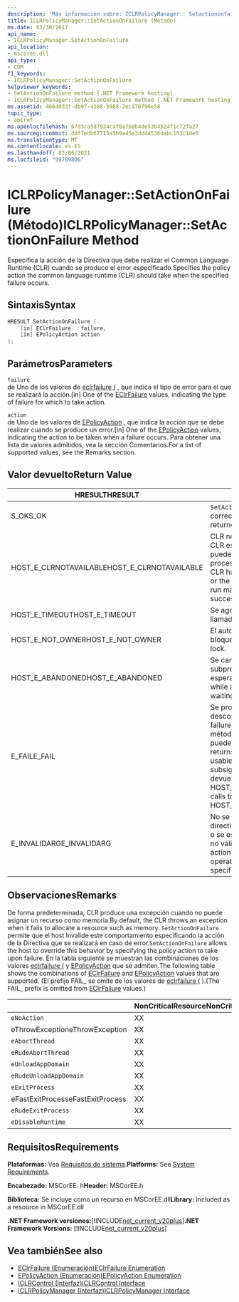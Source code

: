 ```yaml
---
description: 'Más información sobre: ICLRPolicyManager:: Setactiononfailure ((método)'
title: ICLRPolicyManager::SetActionOnFailure (Método)
ms.date: 03/30/2017
api_name:
- ICLRPolicyManager.SetActionOnFailure
api_location:
- mscoree.dll
api_type:
- COM
f1_keywords:
- ICLRPolicyManager::SetActionOnFailure
helpviewer_keywords:
- SetActionOnFailure method [.NET Framework hosting]
- ICLRPolicyManager::SetActionOnFailure method [.NET Framework hosting]
ms.assetid: 4664033f-db97-4388-b988-2ec470796e58
topic_type:
- apiref
ms.openlocfilehash: 67d3ca5d7924caf0a768b4de53b4b24f1c72fa27
ms.sourcegitcommit: ddf7edb67715a5b9a45e3dd44536dabc153c1de0
ms.translationtype: MT
ms.contentlocale: es-ES
ms.lasthandoff: 02/06/2021
ms.locfileid: "99789806"
---
```

# <a name="iclrpolicymanagersetactiononfailure-method"></a><span data-ttu-id="55c6a-103">ICLRPolicyManager::SetActionOnFailure (Método)</span><span class="sxs-lookup"><span data-stu-id="55c6a-103">ICLRPolicyManager::SetActionOnFailure Method</span></span>

<span data-ttu-id="55c6a-104">Especifica la acción de la Directiva que debe realizar el Common Language Runtime (CLR) cuando se produce el error especificado.</span><span class="sxs-lookup"><span data-stu-id="55c6a-104">Specifies the policy action the common language runtime (CLR) should take when the specified failure occurs.</span></span>  
  
## <a name="syntax"></a><span data-ttu-id="55c6a-105">Sintaxis</span><span class="sxs-lookup"><span data-stu-id="55c6a-105">Syntax</span></span>  
  
```cpp  
HRESULT SetActionOnFailure (  
    [in] EClrFailure   failure,  
    [in] EPolicyAction action  
);  
```  
  
## <a name="parameters"></a><span data-ttu-id="55c6a-106">Parámetros</span><span class="sxs-lookup"><span data-stu-id="55c6a-106">Parameters</span></span>  

 `failure`  
 <span data-ttu-id="55c6a-107">de Uno de los valores de [eclrfailure (](eclrfailure-enumeration.md) , que indica el tipo de error para el que se realizará la acción.</span><span class="sxs-lookup"><span data-stu-id="55c6a-107">[in] One of the [EClrFailure](eclrfailure-enumeration.md) values, indicating the type of failure for which to take action.</span></span>  
  
 `action`  
 <span data-ttu-id="55c6a-108">de Uno de los valores de [EPolicyAction](epolicyaction-enumeration.md) , que indica la acción que se debe realizar cuando se produce un error.</span><span class="sxs-lookup"><span data-stu-id="55c6a-108">[in] One of the [EPolicyAction](epolicyaction-enumeration.md) values, indicating the action to be taken when a failure occurs.</span></span> <span data-ttu-id="55c6a-109">Para obtener una lista de valores admitidos, vea la sección Comentarios.</span><span class="sxs-lookup"><span data-stu-id="55c6a-109">For a list of supported values, see the Remarks section.</span></span>  
  
## <a name="return-value"></a><span data-ttu-id="55c6a-110">Valor devuelto</span><span class="sxs-lookup"><span data-stu-id="55c6a-110">Return Value</span></span>  
  
|<span data-ttu-id="55c6a-111">HRESULT</span><span class="sxs-lookup"><span data-stu-id="55c6a-111">HRESULT</span></span>|<span data-ttu-id="55c6a-112">Descripción</span><span class="sxs-lookup"><span data-stu-id="55c6a-112">Description</span></span>|  
|-------------|-----------------|  
|<span data-ttu-id="55c6a-113">S_OK</span><span class="sxs-lookup"><span data-stu-id="55c6a-113">S_OK</span></span>|<span data-ttu-id="55c6a-114">`SetActionOnFailure` se devolvió correctamente.</span><span class="sxs-lookup"><span data-stu-id="55c6a-114">`SetActionOnFailure` returned successfully.</span></span>|  
|<span data-ttu-id="55c6a-115">HOST_E_CLRNOTAVAILABLE</span><span class="sxs-lookup"><span data-stu-id="55c6a-115">HOST_E_CLRNOTAVAILABLE</span></span>|<span data-ttu-id="55c6a-116">CLR no se ha cargado en un proceso o CLR está en un estado en el que no puede ejecutar código administrado ni procesar la llamada correctamente.</span><span class="sxs-lookup"><span data-stu-id="55c6a-116">The CLR has not been loaded into a process, or the CLR is in a state in which it cannot run managed code or process the call successfully.</span></span>|  
|<span data-ttu-id="55c6a-117">HOST_E_TIMEOUT</span><span class="sxs-lookup"><span data-stu-id="55c6a-117">HOST_E_TIMEOUT</span></span>|<span data-ttu-id="55c6a-118">Se agotó el tiempo de espera de la llamada.</span><span class="sxs-lookup"><span data-stu-id="55c6a-118">The call timed out.</span></span>|  
|<span data-ttu-id="55c6a-119">HOST_E_NOT_OWNER</span><span class="sxs-lookup"><span data-stu-id="55c6a-119">HOST_E_NOT_OWNER</span></span>|<span data-ttu-id="55c6a-120">El autor de la llamada no posee el bloqueo.</span><span class="sxs-lookup"><span data-stu-id="55c6a-120">The caller does not own the lock.</span></span>|  
|<span data-ttu-id="55c6a-121">HOST_E_ABANDONED</span><span class="sxs-lookup"><span data-stu-id="55c6a-121">HOST_E_ABANDONED</span></span>|<span data-ttu-id="55c6a-122">Se canceló un evento mientras un subproceso o fibra bloqueados estaba esperando en él.</span><span class="sxs-lookup"><span data-stu-id="55c6a-122">An event was canceled while a blocked thread or fiber was waiting on it.</span></span>|  
|<span data-ttu-id="55c6a-123">E_FAIL</span><span class="sxs-lookup"><span data-stu-id="55c6a-123">E_FAIL</span></span>|<span data-ttu-id="55c6a-124">Se produjo un error grave desconocido.</span><span class="sxs-lookup"><span data-stu-id="55c6a-124">An unknown catastrophic failure occurred.</span></span> <span data-ttu-id="55c6a-125">Después de que un método devuelve E_FAIL, CLR ya no se puede usar en el proceso.</span><span class="sxs-lookup"><span data-stu-id="55c6a-125">After a method returns E_FAIL, the CLR is no longer usable within the process.</span></span> <span data-ttu-id="55c6a-126">Las llamadas subsiguientes a métodos de hospedaje devuelven HOST_E_CLRNOTAVAILABLE.</span><span class="sxs-lookup"><span data-stu-id="55c6a-126">Subsequent calls to hosting methods return HOST_E_CLRNOTAVAILABLE.</span></span>|  
|<span data-ttu-id="55c6a-127">E_INVALIDARG</span><span class="sxs-lookup"><span data-stu-id="55c6a-127">E_INVALIDARG</span></span>|<span data-ttu-id="55c6a-128">No se puede establecer una acción de directiva para la operación especificada o se especificó una acción de Directiva no válida para la operación.</span><span class="sxs-lookup"><span data-stu-id="55c6a-128">A policy action cannot be set for the specified operation, or an invalid policy action was specified for the operation.</span></span>|  
  
## <a name="remarks"></a><span data-ttu-id="55c6a-129">Observaciones</span><span class="sxs-lookup"><span data-stu-id="55c6a-129">Remarks</span></span>  

 <span data-ttu-id="55c6a-130">De forma predeterminada, CLR produce una excepción cuando no puede asignar un recurso como memoria.</span><span class="sxs-lookup"><span data-stu-id="55c6a-130">By default, the CLR throws an exception when it fails to allocate a resource such as memory.</span></span> <span data-ttu-id="55c6a-131">`SetActionOnFailure` permite que el host Invalide este comportamiento especificando la acción de la Directiva que se realizará en caso de error.</span><span class="sxs-lookup"><span data-stu-id="55c6a-131">`SetActionOnFailure` allows the host to override this behavior by specifying the policy action to take upon failure.</span></span> <span data-ttu-id="55c6a-132">En la tabla siguiente se muestran las combinaciones de los valores [eclrfailure (](eclrfailure-enumeration.md) y [EPolicyAction](epolicyaction-enumeration.md) que se admiten.</span><span class="sxs-lookup"><span data-stu-id="55c6a-132">The following table shows the combinations of [EClrFailure](eclrfailure-enumeration.md) and [EPolicyAction](epolicyaction-enumeration.md) values that are supported.</span></span> <span data-ttu-id="55c6a-133">(El prefijo FAIL_ se omite de los valores de [eclrfailure (](eclrfailure-enumeration.md) ).</span><span class="sxs-lookup"><span data-stu-id="55c6a-133">(The FAIL_ prefix is omitted from [EClrFailure](eclrfailure-enumeration.md) values.)</span></span>  
  
||<span data-ttu-id="55c6a-134">NonCriticalResource</span><span class="sxs-lookup"><span data-stu-id="55c6a-134">NonCriticalResource</span></span>|<span data-ttu-id="55c6a-135">CriticalResource</span><span class="sxs-lookup"><span data-stu-id="55c6a-135">CriticalResource</span></span>|<span data-ttu-id="55c6a-136">FatalRuntime</span><span class="sxs-lookup"><span data-stu-id="55c6a-136">FatalRuntime</span></span>|<span data-ttu-id="55c6a-137">OrphanedLock</span><span class="sxs-lookup"><span data-stu-id="55c6a-137">OrphanedLock</span></span>|<span data-ttu-id="55c6a-138">StackOverflow</span><span class="sxs-lookup"><span data-stu-id="55c6a-138">StackOverflow</span></span>|<span data-ttu-id="55c6a-139">AccessViolation</span><span class="sxs-lookup"><span data-stu-id="55c6a-139">AccessViolation</span></span>|<span data-ttu-id="55c6a-140">CodeContract</span><span class="sxs-lookup"><span data-stu-id="55c6a-140">CodeContract</span></span>|  
|-|-------------------------|----------------------|------------------|------------------|-------------------|---------------------|------------------|  
|`eNoAction`|<span data-ttu-id="55c6a-141">X</span><span class="sxs-lookup"><span data-stu-id="55c6a-141">X</span></span>|<span data-ttu-id="55c6a-142">X</span><span class="sxs-lookup"><span data-stu-id="55c6a-142">X</span></span>||||<span data-ttu-id="55c6a-143">N/D</span><span class="sxs-lookup"><span data-stu-id="55c6a-143">N/A</span></span>||  
|<span data-ttu-id="55c6a-144">eThrowException</span><span class="sxs-lookup"><span data-stu-id="55c6a-144">eThrowException</span></span>|<span data-ttu-id="55c6a-145">X</span><span class="sxs-lookup"><span data-stu-id="55c6a-145">X</span></span>|<span data-ttu-id="55c6a-146">X</span><span class="sxs-lookup"><span data-stu-id="55c6a-146">X</span></span>||||<span data-ttu-id="55c6a-147">N/D</span><span class="sxs-lookup"><span data-stu-id="55c6a-147">N/A</span></span>||  
|`eAbortThread`|<span data-ttu-id="55c6a-148">X</span><span class="sxs-lookup"><span data-stu-id="55c6a-148">X</span></span>|<span data-ttu-id="55c6a-149">X</span><span class="sxs-lookup"><span data-stu-id="55c6a-149">X</span></span>||||<span data-ttu-id="55c6a-150">N/D</span><span class="sxs-lookup"><span data-stu-id="55c6a-150">N/A</span></span>|<span data-ttu-id="55c6a-151">X</span><span class="sxs-lookup"><span data-stu-id="55c6a-151">X</span></span>|  
|`eRudeAbortThread`|<span data-ttu-id="55c6a-152">X</span><span class="sxs-lookup"><span data-stu-id="55c6a-152">X</span></span>|<span data-ttu-id="55c6a-153">X</span><span class="sxs-lookup"><span data-stu-id="55c6a-153">X</span></span>||||<span data-ttu-id="55c6a-154">N/D</span><span class="sxs-lookup"><span data-stu-id="55c6a-154">N/A</span></span>|<span data-ttu-id="55c6a-155">X</span><span class="sxs-lookup"><span data-stu-id="55c6a-155">X</span></span>|  
|`eUnloadAppDomain`|<span data-ttu-id="55c6a-156">X</span><span class="sxs-lookup"><span data-stu-id="55c6a-156">X</span></span>|<span data-ttu-id="55c6a-157">X</span><span class="sxs-lookup"><span data-stu-id="55c6a-157">X</span></span>||<span data-ttu-id="55c6a-158">X</span><span class="sxs-lookup"><span data-stu-id="55c6a-158">X</span></span>||<span data-ttu-id="55c6a-159">N/D</span><span class="sxs-lookup"><span data-stu-id="55c6a-159">N/A</span></span>|<span data-ttu-id="55c6a-160">X</span><span class="sxs-lookup"><span data-stu-id="55c6a-160">X</span></span>|  
|`eRudeUnloadAppDomain`|<span data-ttu-id="55c6a-161">X</span><span class="sxs-lookup"><span data-stu-id="55c6a-161">X</span></span>|<span data-ttu-id="55c6a-162">X</span><span class="sxs-lookup"><span data-stu-id="55c6a-162">X</span></span>||<span data-ttu-id="55c6a-163">X</span><span class="sxs-lookup"><span data-stu-id="55c6a-163">X</span></span>|<span data-ttu-id="55c6a-164">X</span><span class="sxs-lookup"><span data-stu-id="55c6a-164">X</span></span>|<span data-ttu-id="55c6a-165">N/D</span><span class="sxs-lookup"><span data-stu-id="55c6a-165">N/A</span></span>|<span data-ttu-id="55c6a-166">X</span><span class="sxs-lookup"><span data-stu-id="55c6a-166">X</span></span>|  
|`eExitProcess`|<span data-ttu-id="55c6a-167">X</span><span class="sxs-lookup"><span data-stu-id="55c6a-167">X</span></span>|<span data-ttu-id="55c6a-168">X</span><span class="sxs-lookup"><span data-stu-id="55c6a-168">X</span></span>||<span data-ttu-id="55c6a-169">X</span><span class="sxs-lookup"><span data-stu-id="55c6a-169">X</span></span>|<span data-ttu-id="55c6a-170">X</span><span class="sxs-lookup"><span data-stu-id="55c6a-170">X</span></span>|<span data-ttu-id="55c6a-171">N/D</span><span class="sxs-lookup"><span data-stu-id="55c6a-171">N/A</span></span>|<span data-ttu-id="55c6a-172">X</span><span class="sxs-lookup"><span data-stu-id="55c6a-172">X</span></span>|  
|<span data-ttu-id="55c6a-173">eFastExitProcess</span><span class="sxs-lookup"><span data-stu-id="55c6a-173">eFastExitProcess</span></span>|<span data-ttu-id="55c6a-174">X</span><span class="sxs-lookup"><span data-stu-id="55c6a-174">X</span></span>|<span data-ttu-id="55c6a-175">X</span><span class="sxs-lookup"><span data-stu-id="55c6a-175">X</span></span>||<span data-ttu-id="55c6a-176">X</span><span class="sxs-lookup"><span data-stu-id="55c6a-176">X</span></span>|<span data-ttu-id="55c6a-177">X</span><span class="sxs-lookup"><span data-stu-id="55c6a-177">X</span></span>|<span data-ttu-id="55c6a-178">N/D</span><span class="sxs-lookup"><span data-stu-id="55c6a-178">N/A</span></span>||  
|`eRudeExitProcess`|<span data-ttu-id="55c6a-179">X</span><span class="sxs-lookup"><span data-stu-id="55c6a-179">X</span></span>|<span data-ttu-id="55c6a-180">X</span><span class="sxs-lookup"><span data-stu-id="55c6a-180">X</span></span>|<span data-ttu-id="55c6a-181">X</span><span class="sxs-lookup"><span data-stu-id="55c6a-181">X</span></span>|<span data-ttu-id="55c6a-182">X</span><span class="sxs-lookup"><span data-stu-id="55c6a-182">X</span></span>|<span data-ttu-id="55c6a-183">X</span><span class="sxs-lookup"><span data-stu-id="55c6a-183">X</span></span>|<span data-ttu-id="55c6a-184">N/D</span><span class="sxs-lookup"><span data-stu-id="55c6a-184">N/A</span></span>||  
|`eDisableRuntime`|<span data-ttu-id="55c6a-185">X</span><span class="sxs-lookup"><span data-stu-id="55c6a-185">X</span></span>|<span data-ttu-id="55c6a-186">X</span><span class="sxs-lookup"><span data-stu-id="55c6a-186">X</span></span>|<span data-ttu-id="55c6a-187">X</span><span class="sxs-lookup"><span data-stu-id="55c6a-187">X</span></span>|<span data-ttu-id="55c6a-188">X</span><span class="sxs-lookup"><span data-stu-id="55c6a-188">X</span></span>|<span data-ttu-id="55c6a-189">X</span><span class="sxs-lookup"><span data-stu-id="55c6a-189">X</span></span>|<span data-ttu-id="55c6a-190">N/D</span><span class="sxs-lookup"><span data-stu-id="55c6a-190">N/A</span></span>||  
  
## <a name="requirements"></a><span data-ttu-id="55c6a-191">Requisitos</span><span class="sxs-lookup"><span data-stu-id="55c6a-191">Requirements</span></span>  

 <span data-ttu-id="55c6a-192">**Plataformas:** Vea [Requisitos de sistema](../../get-started/system-requirements.md).</span><span class="sxs-lookup"><span data-stu-id="55c6a-192">**Platforms:** See [System Requirements](../../get-started/system-requirements.md).</span></span>  
  
 <span data-ttu-id="55c6a-193">**Encabezado:** MSCorEE. h</span><span class="sxs-lookup"><span data-stu-id="55c6a-193">**Header:** MSCorEE.h</span></span>  
  
 <span data-ttu-id="55c6a-194">**Biblioteca:** Se incluye como un recurso en MSCorEE.dll</span><span class="sxs-lookup"><span data-stu-id="55c6a-194">**Library:** Included as a resource in MSCorEE.dll</span></span>  
  
 <span data-ttu-id="55c6a-195">**.NET Framework versiones:**[!INCLUDE[net_current_v20plus](../../../../includes/net-current-v20plus-md.md)]</span><span class="sxs-lookup"><span data-stu-id="55c6a-195">**.NET Framework Versions:** [!INCLUDE[net_current_v20plus](../../../../includes/net-current-v20plus-md.md)]</span></span>  
  
## <a name="see-also"></a><span data-ttu-id="55c6a-196">Vea también</span><span class="sxs-lookup"><span data-stu-id="55c6a-196">See also</span></span>

- [<span data-ttu-id="55c6a-197">EClrFailure (Enumeración)</span><span class="sxs-lookup"><span data-stu-id="55c6a-197">EClrFailure Enumeration</span></span>](eclrfailure-enumeration.md)
- [<span data-ttu-id="55c6a-198">EPolicyAction (Enumeración)</span><span class="sxs-lookup"><span data-stu-id="55c6a-198">EPolicyAction Enumeration</span></span>](epolicyaction-enumeration.md)
- [<span data-ttu-id="55c6a-199">ICLRControl (Interfaz)</span><span class="sxs-lookup"><span data-stu-id="55c6a-199">ICLRControl Interface</span></span>](iclrcontrol-interface.md)
- [<span data-ttu-id="55c6a-200">ICLRPolicyManager (Interfaz)</span><span class="sxs-lookup"><span data-stu-id="55c6a-200">ICLRPolicyManager Interface</span></span>](iclrpolicymanager-interface.md)
